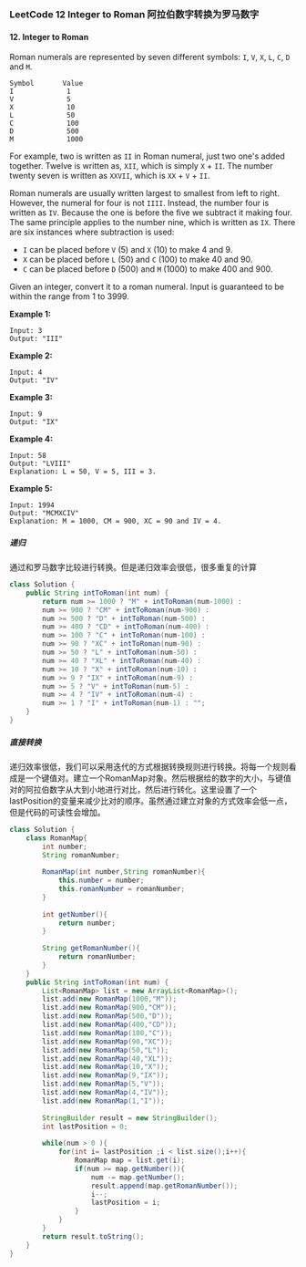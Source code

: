 ### LeetCode 12 Integer to Roman 阿拉伯数字转换为罗马数字

#### 12. Integer to Roman

Roman numerals are represented by seven different symbols: `I`, `V`, `X`, `L`, `C`, `D` and `M`.

```
Symbol       Value
I             1
V             5
X             10
L             50
C             100
D             500
M             1000
```

For example, two is written as `II` in Roman numeral, just two one's added together. Twelve is written as, `XII`, which is simply `X` + `II`. The number twenty seven is written as `XXVII`, which is `XX` + `V` + `II`.

Roman numerals are usually written largest to smallest from left to right. However, the numeral for four is not `IIII`. Instead, the number four is written as `IV`. Because the one is before the five we subtract it making four. The same principle applies to the number nine, which is written as `IX`. There are six instances where subtraction is used:

- `I` can be placed before `V` (5) and `X` (10) to make 4 and 9. 
- `X` can be placed before `L` (50) and `C` (100) to make 40 and 90. 
- `C` can be placed before `D` (500) and `M` (1000) to make 400 and 900.

Given an integer, convert it to a roman numeral. Input is guaranteed to be within the range from 1 to 3999.

**Example 1:**

```
Input: 3
Output: "III"
```

**Example 2:**

```
Input: 4
Output: "IV"
```

**Example 3:**

```
Input: 9
Output: "IX"
```

**Example 4:**

```
Input: 58
Output: "LVIII"
Explanation: L = 50, V = 5, III = 3.
```

**Example 5:**

```
Input: 1994
Output: "MCMXCIV"
Explanation: M = 1000, CM = 900, XC = 90 and IV = 4.
```

##### 递归

通过和罗马数字比较进行转换。但是递归效率会很低，很多重复的计算

``` java
class Solution {
    public String intToRoman(int num) {
        return num >= 1000 ? "M" + intToRoman(num-1000) : 
        num >= 900 ? "CM" + intToRoman(num-900) :
        num >= 500 ? "D" + intToRoman(num-500) :
        num >= 400 ? "CD" + intToRoman(num-400) :
        num >= 100 ? "C" + intToRoman(num-100) :
        num >= 90 ? "XC" + intToRoman(num-90) :
        num >= 50 ? "L" + intToRoman(num-50) :
        num >= 40 ? "XL" + intToRoman(num-40) :
        num >= 10 ? "X" + intToRoman(num-10) :
        num >= 9 ? "IX" + intToRoman(num-9) :
        num >= 5 ? "V" + intToRoman(num-5) :
        num >= 4 ? "IV" + intToRoman(num-4) :
        num >= 1 ? "I" + intToRoman(num-1) : "";
    }
}
```



##### 直接转换

递归效率很低，我们可以采用迭代的方式根据转换规则进行转换。将每一个规则看成是一个键值对。建立一个RomanMap对象。然后根据给的数字的大小，与键值对的阿拉伯数字从大到小地进行对比，然后进行转化。这里设置了一个lastPosition的变量来减少比对的顺序。虽然通过建立对象的方式效率会低一点，但是代码的可读性会增加。

```java
class Solution {
    class RomanMap{
        int number;
        String romanNumber;
        
        RomanMap(int number,String romanNumber){
            this.number = number;
            this.romanNumber = romanNumber;
        }
        
        int getNumber(){
            return number;
        }
        
        String getRomanNumber(){
            return romanNumber;
        }
    }
    public String intToRoman(int num) {
        List<RomanMap> list = new ArrayList<RomanMap>();
        list.add(new RomanMap(1000,"M"));
        list.add(new RomanMap(900,"CM"));
        list.add(new RomanMap(500,"D"));
        list.add(new RomanMap(400,"CD"));
        list.add(new RomanMap(100,"C"));
        list.add(new RomanMap(90,"XC"));
        list.add(new RomanMap(50,"L"));
        list.add(new RomanMap(40,"XL"));
        list.add(new RomanMap(10,"X"));
        list.add(new RomanMap(9,"IX"));
        list.add(new RomanMap(5,"V"));
        list.add(new RomanMap(4,"IV"));
        list.add(new RomanMap(1,"I"));
        
        StringBuilder result = new StringBuilder();
        int lastPosition = 0; 
        
        while(num > 0 ){
            for(int i= lastPosition ;i < list.size();i++){
                RomanMap map = list.get(i);
                if(num >= map.getNumber()){
                    num -= map.getNumber();
                    result.append(map.getRomanNumber());
                    i--;
                    lastPosition = i;
                }
            }
        }
        return result.toString();
    }
}
```

